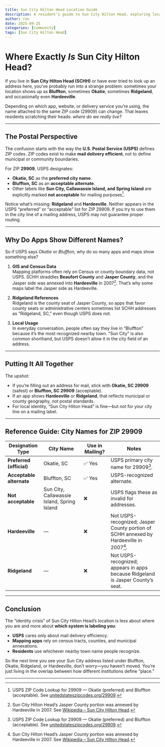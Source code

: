 ```yaml
---
title: Sun City Hilton Head Location Guide
description: A resident’s guide to Sun City Hilton Head, exploring local resources, community life, and the quirks of living at the crossroads of Bluffton, Okatie, Hardeeville, and Ridgeland.
author: ron
date: 2025-09-25
categories: [Community]
tags: [Sun City Hilton Head]
---
```


# Where Exactly *Is* Sun City Hilton Head?

If you live in **Sun City Hilton Head (SCHH)** or have ever tried to look up an address here, you’ve probably run into a strange problem:  sometimes your location shows up as **Bluffton**, sometimes **Okatie**, sometimes **Ridgeland**, and occasionally even **Hardeeville**.  

Depending on which app, website, or delivery service you’re using, the name attached to the same ZIP code (29909) can change. That leaves residents scratching their heads: *where do we really live?*

---

## The Postal Perspective

The confusion starts with the way the **U.S. Postal Service (USPS)** defines ZIP codes. ZIP codes exist to make **mail delivery efficient**, not to define municipal or community boundaries.

For ZIP **29909**, USPS designates:

- **Okatie, SC** as the **preferred city name**.  
- **Bluffton, SC** as an **acceptable alternate**.  
- Other labels like **Sun City, Callawassie Island, and Spring Island** are explicitly marked **not acceptable** for mailing purposes[^usps].  

Notice what’s missing: **Ridgeland** and **Hardeeville**. Neither appears in the USPS “preferred” or “acceptable” list for ZIP 29909. If you try to use them in the city line of a mailing address, USPS may not guarantee proper routing.

---

## Why Do Apps Show Different Names?

So if USPS says *Okatie* or *Bluffton*, why do so many apps and maps show something else?

1. **GIS and Census Data**  
   Mapping platforms often rely on Census or county boundary data, not USPS. SCHH straddles **Beaufort County** and **Jasper County**, and the Jasper side was annexed into **Hardeeville** in 2007[^hardeeville]. That’s why some maps label the Jasper side as Hardeeville.

2. **Ridgeland References**  
   Ridgeland is the county seat of Jasper County, so apps that favor county seats or administrative centers sometimes list SCHH addresses as “Ridgeland, SC,” even though USPS does not.

3. **Local Usage**  
   In everyday conversation, people often say they live in “Bluffton” because it’s the most recognized nearby town. “Sun City” is also common shorthand, but USPS doesn’t allow it in the city field of an address.

---

## Putting It All Together

The upshot:  
- If you’re filling out an address for mail, stick with **Okatie, SC 29909** (safest) or **Bluffton, SC 29909** (acceptable).  
- If an app shows **Hardeeville** or **Ridgeland**, that reflects municipal or county geography, not postal standards.  
- For local identity, “Sun City Hilton Head” is fine—but not for your city line on a mailing label.

---

## Reference Guide: City Names for ZIP 29909

| Designation Type | City Name | Use in Mailing? | Notes |
|------------------|-----------|-----------------|-------|
| **Preferred (official)** | Okatie, SC | ✅ Yes | USPS primary city name for 29909[^usps]. |
| **Acceptable alternate** | Bluffton, SC | ✅ Yes | USPS-recognized alternate. |
| **Not acceptable** | Sun City, Callawassie Island, Spring Island | ❌ | USPS flags these as invalid for addresses. |
| **Hardeeville** | — | ❌ | Not USPS-recognized; Jasper County portion of SCHH annexed by Hardeeville in 2007[^hardeeville]. |
| **Ridgeland** | — | ❌ | Not USPS-recognized; appears in apps because Ridgeland is Jasper County’s seat. |

---

## Conclusion

The “identity crisis” of Sun City Hilton Head’s location is less about where you are and more about **which system is labeling you**:

- **USPS** cares only about mail delivery efficiency.  
- **Mapping apps** rely on census tracts, counties, and municipal annexations.  
- **Residents** use whichever nearby town name people recognize.  

So the next time you see your Sun City address listed under Bluffton, Okatie, Ridgeland, or Hardeeville, don’t worry—you haven’t moved. You’re just living in the overlap between how different institutions define “place.”

---

[^usps]: USPS ZIP Code Lookup for 29909 — Okatie (preferred) and Bluffton (acceptable). See [unitedstateszipcodes.org/29909](https://www.unitedstateszipcodes.org/29909/?utm_source=chatgpt.com).  
[^hardeeville]: Sun City Hilton Head’s Jasper County portion was annexed by Hardeeville in 2007. See [Wikipedia – Sun City Hilton Head](https://en.wikipedia.org/wiki/Sun_City_Hilton_Head?utm_source=chatgpt.com).